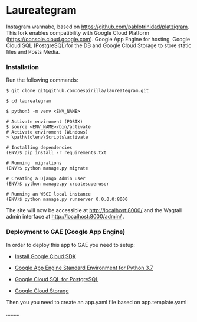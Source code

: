 # Laureategram
Instagram wannabe, based on https://github.com/pablotrinidad/platzigram. This fork enables compatibility with Google Cloud Platform (https://console.cloud.google.com). Google App Engine for hosting, Google Cloud SQL (PostgreSQL)for the DB and Google Cloud Storage to store static files and Posts Media. 


### Installation
Run the following commands:

    $ git clone git@github.com:oespirilla/laureategram.git
    
    $ cd laureategram
    
    $ python3 -m venv <ENV_NAME>
    
    # Activate enviroment (POSIX)
    $ source <ENV_NAME>/bin/activate
    # Activate enviroment (Windows)
    > \path\to\env\Scripts\activate
    
    # Installing dependencies
    (ENV)$ pip install -r requirements.txt

    # Running  migrations
	(ENV)$ python manage.py migrate
	
	# Creating a Django Admin user
	(ENV)$ python manage.py createsuperuser

	# Running an WSGI local instance
    (ENV)$ python manage.py runserver 0.0.0.0:8000

The site will now be accessible at [http://localhost:8000/](http://localhost:8000/) and the Wagtail admin interface at [http://localhost:8000/admin/](http://localhost:8000/admin/) . 

### Deployment to GAE (Google App Engine)
In order to deploy this app to GAE you need to setup:
- [Install Google Cloud SDK](https://cloud.google.com/sdk/docs/)

- [Google App Engine Standard Environment for Python 3.7](https://cloud.google.com/appengine/docs/standard/python3/quickstart)

- [Google Cloud SQL for PostgreSQL](https://cloud.google.com/sql/docs/postgres/quickstart)

- [Google Cloud Storage](https://cloud.google.com/storage/docs/quickstart-gsutil)


Then you you need to create an app.yaml file based on app.template.yaml


.........



